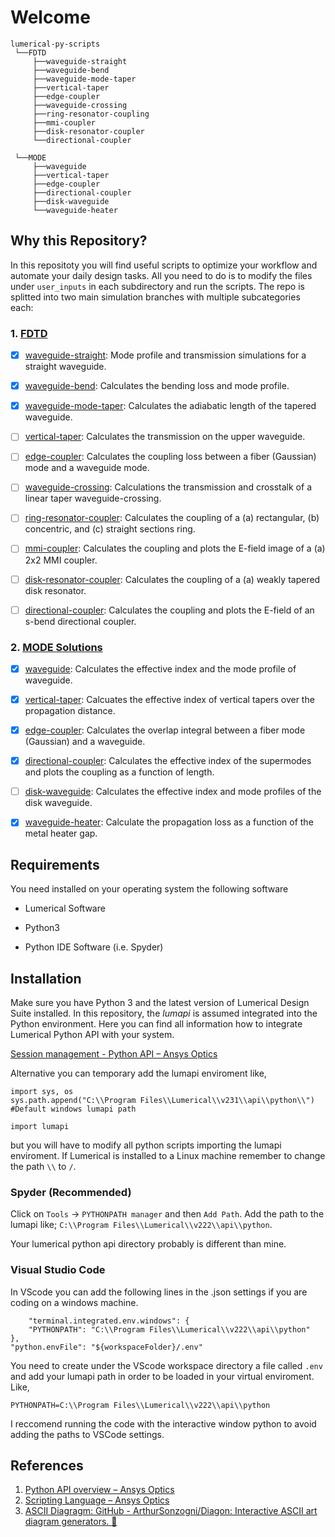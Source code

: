 # Welcome

    lumerical-py-scripts
     └──FDTD
         ├──waveguide-straight
         ├──waveguide-bend
         ├──waveguide-mode-taper
         ├──vertical-taper
         ├──edge-coupler
         ├──waveguide-crossing
         ├──ring-resonator-coupling
         ├──mmi-coupler
         ├──disk-resonator-coupler
         └──directional-coupler
    
     └──MODE 
         ├──waveguide 
         ├──vertical-taper 
         ├──edge-coupler
         ├──directional-coupler
         ├──disk-waveguide
         └──waveguide-heater

## Why this Repository?

In this repositoty you will find useful scripts to optimize your workflow and automate your daily design tasks. All you need to do is to modify the files under `user_inputs` in each subdirectory and run the scripts. The repo is splitted into two main simulation branches with multiple subcategories each:

### 1. [FDTD](/FDTD)

- [x] [waveguide-straight](FDTD/waveguide-straight): Mode profile and transmission simulations for a straight waveguide.

- [x] [waveguide-bend](FDTD/waveguide-bend): Calculates the bending loss and mode profile. 

- [x] [waveguide-mode-taper](FDTD/waveguide-mode-taper): Calculates the adiabatic length of the tapered waveguide.

- [ ] [vertical-taper](FDTD/vertical-taper): Calculates the transmission on the upper waveguide.

- [ ] [edge-coupler](FDTD/edge-coupler): Calculates the coupling loss between a fiber (Gaussian) mode and a waveguide mode.

- [ ] [waveguide-crossing](FDTD/waveguide-crossing): Calculations the transmission and crosstalk of a linear taper waveguide-crossing.

- [ ] [ring-resonator-coupler](FDTD/ring-resonator-coupler): Calculates the coupling of a (a) rectangular, (b) concentric, and (c) straight sections ring.

- [ ] [mmi-coupler](FDTD/mmi-coupler): Calculates the coupling and plots the E-field image of a (a) 2x2 MMI coupler.

- [ ] [disk-resonator-coupler](FDTD/disk-resonator-coupler): Calculates the coupling of a (a) weakly tapered disk resonator.

- [ ] [directional-coupler](FDTD/directional-coupler): Calculates the coupling and plots the E-field of an s-bend directional coupler.

### 2. [MODE Solutions](/MODE)

- [x] [waveguide](MODE/waveguide): Calculates the effective index and the mode profile of waveguide.

- [x] [vertical-taper](MODE/vertical-taper): Calcuates the effective index of vertical tapers over the propagation distance.

- [x] [edge-coupler](MODE/edge-coupler): Calculates the overlap integral between a fiber mode (Gaussian) and a waveguide.

- [x] [directional-coupler](MODE/directional-coupler): Calculates the effective index of the supermodes and plots the coupling as a function of length.

- [ ] [disk-waveguide](MODE/disk-waveguide): Calculates the effective index and mode profiles of the disk waveguide.

- [x] [waveguide-heater](MODE/waveguide-heater): Calculate the propagation loss as a function of the metal heater gap.

## Requirements

You need installed on your operating system the following software

- Lumerical Software

- Python3

- Python IDE Software (i.e. Spyder)

## Installation

Make sure you have Python 3 and the latest version of Lumerical Design Suite installed. In this repository, the *lumapi* is assumed integrated into the Python environment. Here you can find all information how to integrate Lumerical Python API with your system. 

[Session management - Python API &ndash; Ansys Optics](https://optics.ansys.com/hc/en-us/articles/360041873053) 

Alternative you can temporary add the lumapi enviroment like,

```
import sys, os
sys.path.append("C:\\Program Files\\Lumerical\\v231\\api\\python\\") #Default windows lumapi path

import lumapi
```

but you will have to modify all python scripts importing the lumapi enviroment. If Lumerical is installed to a Linux machine remember to change the path `\\` to `/`.

### Spyder (Recommended)

Click on `Tools` -> `PYTHONPATH manager` and then `Add Path`. Add the path to the lumapi like; `C:\\Program Files\\Lumerical\\v222\\api\\python`.

Your lumerical python api directory probably is different than mine.

### Visual Studio Code

In VScode you can add the following lines in the .json settings if you are coding on a windows machine.

```
    "terminal.integrated.env.windows": {
    "PYTHONPATH": "C:\\Program Files\\Lumerical\\v222\\api\\python"
},
"python.envFile": "${workspaceFolder}/.env"
```

You need to create under the VScode workspace directory a file called `.env` and add your lumapi path in order to be loaded in your virtual enviroment. Like,

```
PYTHONPATH=C:\\Program Files\\Lumerical\\v222\\api\\python
```

I reccomend running the code with the interactive window python to avoid adding the paths to VSCode settings.

### 

## References

1. [Python API overview &ndash; Ansys Optics](https://optics.ansys.com/hc/en-us/articles/360037824513-Python-API-overview)
2. [Scripting Language &ndash; Ansys Optics](https://optics.ansys.com/hc/en-us/categories/360001998954-Scripting-Language)
3. [ASCII Diagragm: GitHub - ArthurSonzogni/Diagon: Interactive ASCII art diagram generators. :star2:](https://github.com/ArthurSonzogni/Diagon)
